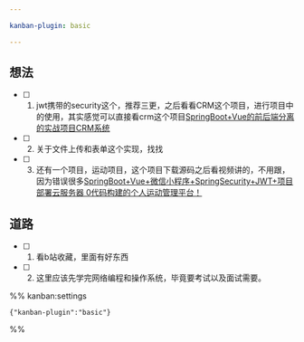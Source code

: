 ```yaml
---

kanban-plugin: basic

---
```


## 想法

- [ ] 1. jwt携带的security这个，推荐三更，之后看看CRM这个项目，进行项目中的使用，其实感觉可以直接看crm这个项目[SpringBoot+Vue的前后端分离的实战项目CRM系统](https://www.bilibili.com/video/BV1eM4y1E7GK/?p=89&share_source=copy_web&vd_source=a9e0245042931de24eb0a8f018fa0eae)
- [ ] 2. 关于文件上传和表单这个实现，找找
- [ ] 3. 还有一个项目，运动项目，这个项目下载源码之后看视频讲的，不用跟，因为错误很多[SpringBoot+Vue+微信小程序+SpringSecurity+JWT+项目部署云服务器 0代码构建的个人运动管理平台！](https://www.bilibili.com/video/BV1Mq4y1W747/?share_source=copy_web&vd_source=a9e0245042931de24eb0a8f018fa0eae)


## 道路

- [ ] 1. 看b站收藏，里面有好东西
- [ ] 2. 这里应该先学完网络编程和操作系统，毕竟要考试以及面试需要。




%% kanban:settings
```
{"kanban-plugin":"basic"}
```
%%